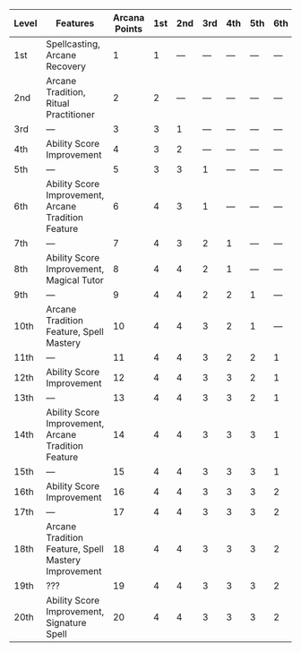 | Level | Features                                            | Arcana Points | 1st     | 2nd     | 3rd     | 4th     | 5th     | 6th     | 7th     | 8th     | 9th     |
|-------|-----------------------------------------------------|---------------|---------|---------|---------|---------|---------|---------|---------|---------|---------|
| 1st   | Spellcasting, Arcane Recovery                       | 1             | 1       | &mdash; | &mdash; | &mdash; | &mdash; | &mdash; | &mdash; | &mdash; | &mdash; |
| 2nd   | Arcane Tradition, Ritual Practitioner               | 2             | 2       | &mdash; | &mdash; | &mdash; | &mdash; | &mdash; | &mdash; | &mdash; | &mdash; |
| 3rd   | &mdash;                                             | 3             | 3       | 1       | &mdash; | &mdash; | &mdash; | &mdash; | &mdash; | &mdash; | &mdash; |
| 4th   | Ability Score Improvement                           | 4             | 3       | 2       | &mdash; | &mdash; | &mdash; | &mdash; | &mdash; | &mdash; | &mdash; |
| 5th   | &mdash;                                             | 5             | 3       | 3       | 1       | &mdash; | &mdash; | &mdash; | &mdash; | &mdash; | &mdash; |
| 6th   | Ability Score Improvement, Arcane Tradition Feature | 6             | 4       | 3       | 1       | &mdash; | &mdash; | &mdash; | &mdash; | &mdash; | &mdash; |
| 7th   | &mdash;                                             | 7             | 4       | 3       | 2       | 1       | &mdash; | &mdash; | &mdash; | &mdash; | &mdash; |
| 8th   | Ability Score Improvement, Magical Tutor            | 8             | 4       | 4       | 2       | 1       | &mdash; | &mdash; | &mdash; | &mdash; | &mdash; |
| 9th   | &mdash;                                             | 9             | 4       | 4       | 2       | 2       | 1       | &mdash; | &mdash; | &mdash; | &mdash; |
| 10th  | Arcane Tradition Feature, Spell Mastery             | 10            | 4       | 4       | 3       | 2       | 1       | &mdash; | &mdash; | &mdash; | &mdash; |
| 11th  | &mdash;                                             | 11            | 4       | 4       | 3       | 2       | 2       | 1       | &mdash; | &mdash; | &mdash; |
| 12th  | Ability Score Improvement                           | 12            | 4       | 4       | 3       | 3       | 2       | 1       | &mdash; | &mdash; | &mdash; |
| 13th  | &mdash;                                             | 13            | 4       | 4       | 3       | 3       | 2       | 1       | 1       | &mdash; | &mdash; |
| 14th  | Ability Score Improvement, Arcane Tradition Feature | 14            | 4       | 4       | 3       | 3       | 3       | 1       | 1       | &mdash; | &mdash; |
| 15th  | &mdash;                                             | 15            | 4       | 4       | 3       | 3       | 3       | 1       | 1       | 1       | &mdash; |
| 16th  | Ability Score Improvement                           | 16            | 4       | 4       | 3       | 3       | 3       | 2       | 1       | 1       | &mdash; |
| 17th  | &mdash;                                             | 17            | 4       | 4       | 3       | 3       | 3       | 2       | 1       | 1       | 1       |
| 18th  | Arcane Tradition Feature, Spell Mastery Improvement | 18            | 4       | 4       | 3       | 3       | 3       | 2       | 2       | 1       | 1       |
| 19th  | ???                                                 | 19            | 4       | 4       | 3       | 3       | 3       | 2       | 2       | 1       | 1       |
| 20th  | Ability Score Improvement, Signature Spell          | 20            | 4       | 4       | 3       | 3       | 3       | 2       | 2       | 2       | 1       |
